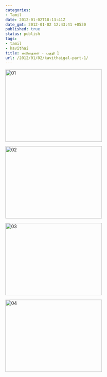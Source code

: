 ```yaml
---
categories:
- Tamil
date: 2012-01-02T18:13:41Z
date_gmt: 2012-01-02 12:43:41 +0530
published: true
status: publish
tags:
- tamil
- kavithai
title: கவிதைகள் - பகுதி 1
url: /2012/01/02/kavithaigal-part-1/
---
```


<p><a href="{{site.baseurl}}/uploads/01.jpg"><img alt="01" src="{{site.baseurl}}/uploads/01.jpg" width="300" height="225"></a></p>
<p><a href="{{site.baseurl}}/uploads/02.jpg"><img alt="02" src="{{site.baseurl}}/uploads/02.jpg" width="300" height="225"></a></p>
<p><a href="{{site.baseurl}}/uploads/03.jpg"><img alt="03" src="{{site.baseurl}}/uploads/03.jpg" width="300" height="225"></a></p>
<p><a href="{{site.baseurl}}/uploads/04.jpg"><img alt="04" src="{{site.baseurl}}/uploads/04.jpg" width="300" height="225"></a></p>
